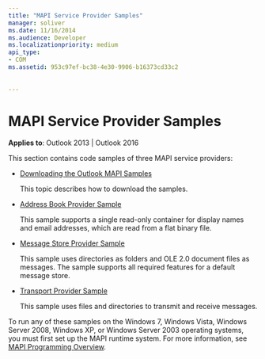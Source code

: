 ```yaml
---
title: "MAPI Service Provider Samples"
manager: soliver
ms.date: 11/16/2014
ms.audience: Developer
ms.localizationpriority: medium
api_type:
- COM
ms.assetid: 953c97ef-bc38-4e30-9906-b16373cd33c2
 
 
---
```


# MAPI Service Provider Samples

  
  
**Applies to**: Outlook 2013 | Outlook 2016 
  
This section contains code samples of three MAPI service providers:
  
- [Downloading the Outlook MAPI Samples](downloading-the-outlook-mapi-samples.md)
    
    This topic describes how to download the samples.
    
- [Address Book Provider Sample](address-book-provider-sample.md)
    
    This sample supports a single read-only container for display names and email addresses, which are read from a flat binary file.
    
- [Message Store Provider Sample](message-store-provider-sample.md)
    
    This sample uses directories as folders and OLE 2.0 document files as messages. The sample supports all required features for a default message store.
    
- [Transport Provider Sample](transport-provider-sample.md)
    
    This sample uses files and directories to transmit and receive messages.
    
To run any of these samples on the Windows 7, Windows Vista, Windows Server 2008, Windows XP, or Windows Server 2003 operating systems, you must first set up the MAPI runtime system. For more information, see [MAPI Programming Overview](mapi-programming-overview.md).
  

